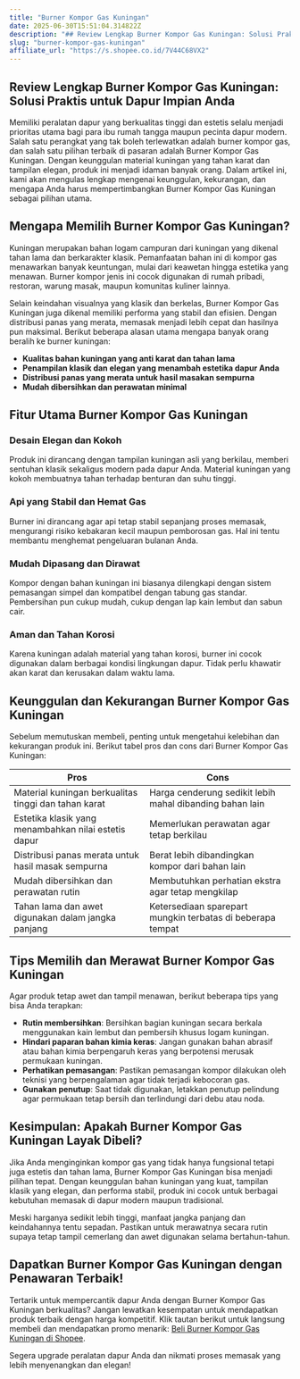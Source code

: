 ```yaml
---
title: "Burner Kompor Gas Kuningan"
date: 2025-06-30T15:51:04.314822Z
description: "## Review Lengkap Burner Kompor Gas Kuningan: Solusi Praktis untuk Dapur Impian Anda..."
slug: "burner-kompor-gas-kuningan"
affiliate_url: "https://s.shopee.co.id/7V44C68VX2"
---
```

## Review Lengkap Burner Kompor Gas Kuningan: Solusi Praktis untuk Dapur Impian Anda

Memiliki peralatan dapur yang berkualitas tinggi dan estetis selalu menjadi prioritas utama bagi para ibu rumah tangga maupun pecinta dapur modern. Salah satu perangkat yang tak boleh terlewatkan adalah burner kompor gas, dan salah satu pilihan terbaik di pasaran adalah Burner Kompor Gas Kuningan. Dengan keunggulan material kuningan yang tahan karat dan tampilan elegan, produk ini menjadi idaman banyak orang. Dalam artikel ini, kami akan mengulas lengkap mengenai keunggulan, kekurangan, dan mengapa Anda harus mempertimbangkan Burner Kompor Gas Kuningan sebagai pilihan utama.

## Mengapa Memilih Burner Kompor Gas Kuningan?

Kuningan merupakan bahan logam campuran dari kuningan yang dikenal tahan lama dan berkarakter klasik. Pemanfaatan bahan ini di kompor gas menawarkan banyak keuntungan, mulai dari keawetan hingga estetika yang menawan. Burner kompor jenis ini cocok digunakan di rumah pribadi, restoran, warung masak, maupun komunitas kuliner lainnya.

Selain keindahan visualnya yang klasik dan berkelas, Burner Kompor Gas Kuningan juga dikenal memiliki performa yang stabil dan efisien. Dengan distribusi panas yang merata, memasak menjadi lebih cepat dan hasilnya pun maksimal. Berikut beberapa alasan utama mengapa banyak orang beralih ke burner kuningan:

- **Kualitas bahan kuningan yang anti karat dan tahan lama**
- **Penampilan klasik dan elegan yang menambah estetika dapur Anda**
- **Distribusi panas yang merata untuk hasil masakan sempurna**
- **Mudah dibersihkan dan perawatan minimal**

## Fitur Utama Burner Kompor Gas Kuningan

### Desain Elegan dan Kokoh

Produk ini dirancang dengan tampilan kuningan asli yang berkilau, memberi sentuhan klasik sekaligus modern pada dapur Anda. Material kuningan yang kokoh membuatnya tahan terhadap benturan dan suhu tinggi.

### Api yang Stabil dan Hemat Gas

Burner ini dirancang agar api tetap stabil sepanjang proses memasak, mengurangi risiko kebakaran kecil maupun pemborosan gas. Hal ini tentu membantu menghemat pengeluaran bulanan Anda.

### Mudah Dipasang dan Dirawat

Kompor dengan bahan kuningan ini biasanya dilengkapi dengan sistem pemasangan simpel dan kompatibel dengan tabung gas standar. Pembersihan pun cukup mudah, cukup dengan lap kain lembut dan sabun cair.

### Aman dan Tahan Korosi

Karena kuningan adalah material yang tahan korosi, burner ini cocok digunakan dalam berbagai kondisi lingkungan dapur. Tidak perlu khawatir akan karat dan kerusakan dalam waktu lama.

## Keunggulan dan Kekurangan Burner Kompor Gas Kuningan

Sebelum memutuskan membeli, penting untuk mengetahui kelebihan dan kekurangan produk ini. Berikut tabel pros dan cons dari Burner Kompor Gas Kuningan:

| **Pros**                                          | **Cons**                                              |
|--------------------------------------------------|-----------------------------------------------------|
| Material kuningan berkualitas tinggi dan tahan karat | Harga cenderung sedikit lebih mahal dibanding bahan lain |
| Estetika klasik yang menambahkan nilai estetis dapur | Memerlukan perawatan agar tetap berkilau            |
| Distribusi panas merata untuk hasil masak sempurna | Berat lebih dibandingkan kompor dari bahan lain    |
| Mudah dibersihkan dan perawatan rutin             | Membutuhkan perhatian ekstra agar tetap mengkilap  |
| Tahan lama dan awet digunakan dalam jangka panjang | Ketersediaan sparepart mungkin terbatas di beberapa tempat |

## Tips Memilih dan Merawat Burner Kompor Gas Kuningan

Agar produk tetap awet dan tampil menawan, berikut beberapa tips yang bisa Anda terapkan:

- **Rutin membersihkan**: Bersihkan bagian kuningan secara berkala menggunakan kain lembut dan pembersih khusus logam kuningan.
- **Hindari paparan bahan kimia keras**: Jangan gunakan bahan abrasif atau bahan kimia berpengaruh keras yang berpotensi merusak permukaan kuningan.
- **Perhatikan pemasangan**: Pastikan pemasangan kompor dilakukan oleh teknisi yang berpengalaman agar tidak terjadi kebocoran gas.
- **Gunakan penutup**: Saat tidak digunakan, letakkan penutup pelindung agar permukaan tetap bersih dan terlindungi dari debu atau noda.

## Kesimpulan: Apakah Burner Kompor Gas Kuningan Layak Dibeli?

Jika Anda menginginkan kompor gas yang tidak hanya fungsional tetapi juga estetis dan tahan lama, Burner Kompor Gas Kuningan bisa menjadi pilihan tepat. Dengan keunggulan bahan kuningan yang kuat, tampilan klasik yang elegan, dan performa stabil, produk ini cocok untuk berbagai kebutuhan memasak di dapur modern maupun tradisional.

Meski harganya sedikit lebih tinggi, manfaat jangka panjang dan keindahannya tentu sepadan. Pastikan untuk merawatnya secara rutin supaya tetap tampil cemerlang dan awet digunakan selama bertahun-tahun.

## Dapatkan Burner Kompor Gas Kuningan dengan Penawaran Terbaik!

Tertarik untuk mempercantik dapur Anda dengan Burner Kompor Gas Kuningan berkualitas? Jangan lewatkan kesempatan untuk mendapatkan produk terbaik dengan harga kompetitif. Klik tautan berikut untuk langsung membeli dan mendapatkan promo menarik: [Beli Burner Kompor Gas Kuningan di Shopee](https://s.shopee.co.id/7V44C68VX2).

Segera upgrade peralatan dapur Anda dan nikmati proses memasak yang lebih menyenangkan dan elegan!